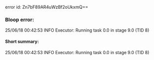 error id: Zn7bF89AR4uWzBf2oUkxmQ==
### Bloop error:

25/06/18 00:42:53 INFO Executor: Running task 0.0 in stage 9.0 (TID 8)
#### Short summary: 

25/06/18 00:42:53 INFO Executor: Running task 0.0 in stage 9.0 (TID 8)